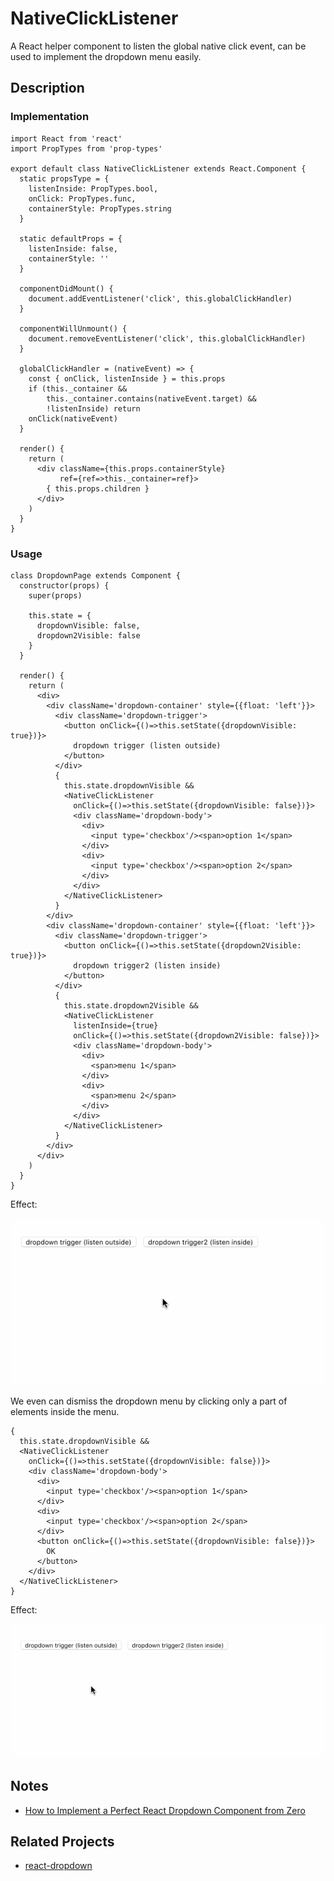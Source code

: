 # NativeClickListener

A React helper component to listen the global native click event, can be used to implement the dropdown menu easily.

## Description

### Implementation

    import React from 'react'
    import PropTypes from 'prop-types'

    export default class NativeClickListener extends React.Component {
      static propsType = {
        listenInside: PropTypes.bool,
        onClick: PropTypes.func,
        containerStyle: PropTypes.string
      }

      static defaultProps = {
        listenInside: false,
        containerStyle: ''
      }

      componentDidMount() {
        document.addEventListener('click', this.globalClickHandler)
      }

      componentWillUnmount() {
        document.removeEventListener('click', this.globalClickHandler)
      }

      globalClickHandler = (nativeEvent) => {
        const { onClick, listenInside } = this.props
        if (this._container &&
            this._container.contains(nativeEvent.target) &&
            !listenInside) return
        onClick(nativeEvent)
      }

      render() {
        return (
          <div className={this.props.containerStyle}
               ref={ref=>this._container=ref}>
            { this.props.children }
          </div>
        )
      }
    }

### Usage

    class DropdownPage extends Component {
      constructor(props) {
        super(props)

        this.state = {
          dropdownVisible: false,
          dropdown2Visible: false
        }
      }

      render() {
        return (
          <div>
            <div className='dropdown-container' style={{float: 'left'}}>
              <div className='dropdown-trigger'>
                <button onClick={()=>this.setState({dropdownVisible: true})}>
                  dropdown trigger (listen outside)
                </button>
              </div>
              {
                this.state.dropdownVisible &&
                <NativeClickListener
                  onClick={()=>this.setState({dropdownVisible: false})}>
                  <div className='dropdown-body'>
                    <div>
                      <input type='checkbox'/><span>option 1</span>
                    </div>
                    <div>
                      <input type='checkbox'/><span>option 2</span>
                    </div>
                  </div>
                </NativeClickListener>
              }
            </div>
            <div className='dropdown-container' style={{float: 'left'}}>
              <div className='dropdown-trigger'>
                <button onClick={()=>this.setState({dropdown2Visible: true})}>
                  dropdown trigger2 (listen inside)
                </button>
              </div>
              {
                this.state.dropdown2Visible &&
                <NativeClickListener
                  listenInside={true}
                  onClick={()=>this.setState({dropdown2Visible: false})}>
                  <div className='dropdown-body'>
                    <div>
                      <span>menu 1</span>
                    </div>
                    <div>
                      <span>menu 2</span>
                    </div>
                  </div>
                </NativeClickListener>
              }
            </div>
          </div>
        )
      }
    }

Effect:

![](./notes/11.gif)

We even can dismiss the dropdown menu by clicking only a part of elements inside the menu.

    {
      this.state.dropdownVisible &&
      <NativeClickListener
        onClick={()=>this.setState({dropdownVisible: false})}>
        <div className='dropdown-body'>
          <div>
            <input type='checkbox'/><span>option 1</span>
          </div>
          <div>
            <input type='checkbox'/><span>option 2</span>
          </div>
          <button onClick={()=>this.setState({dropdownVisible: false})}>
            OK
          </button>
        </div>
      </NativeClickListener>
    }

Effect:

![](./notes/12.gif)

## Notes

- [How to Implement a Perfect React Dropdown Component from Zero](./notes/implement-react-drop-down.md)

## Related Projects

- [react-dropdown](https://github.com/baurine/react-dropdown)
